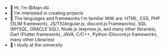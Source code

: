 - 👋 Hi, I’m @Alan-Ali
- 👀 I’m interested in creating projects
- 🍿  The languages and frameworks i'm familiar With are: HTML, CSS, PHP (SLIM framework), JS/TS(Angular.js, discord.js Frameworks), SQL (MYSQL, ORACLE SQL),             Node.js (express.js, and many other libraries), Dart (Flutter framework), JAVA, C/C++, Python (Discord.js frameworks, many other Libraries)
- 🌱 I study at the university

